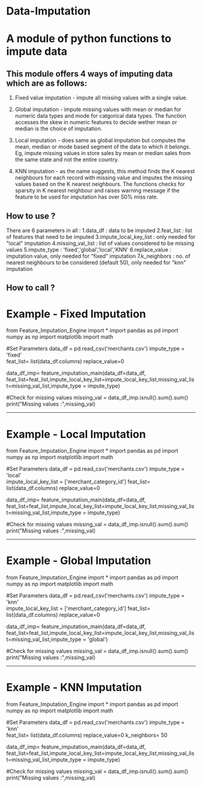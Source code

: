 # Data-Imputation
# A module of python functions to impute data

This module offers 4 ways of imputing data which are as follows:
--------------------------------------------------------------------------------------------------------------------------------

1. Fixed value imputation - impute all missing values with a single value.

2. Global imputation - impute missing values with mean or median for numeric data types and mode for catgorical data types. The function accesses the skew in numeric features to decide wether mean or median is the choice of imputation.

3. Local imputation - does same as global imputation but computes the mean, median or mode based segment of the data to which it belongs. Eg, impute missing values in store sales by mean or median sales from the same state and not the entire country.

4. KNN imputation - as the name suggests, this method finds the K nearest neighbours for each record with missing value and imputes the missing values based on the K nearest neighbours. The functions checks for sparsity in K nearest neighbour and raises warning message if the feature to be used for imputation has over 50% miss rate.

How to use ?
----------------------------------------------------------------------------------------------------------------------------------

There are 6 parameters in all :
1.data_df : data to be imputed
2.feat_list : list of features that need to be imputed
3.impute_local_key_list : only needed for "local" imputation
4.missing_val_list : list of values considered to be missing values 
5.impute_type : 'fixed','global','local','KNN'
6.replace_value : imputation value, only needed for "fixed" imputation
7.k_neighbors : no. of nearest neighbours to be considered (default 50), only needed for "knn" imputation


How to call ?
----------------------------------------------------------------------------------------------------------------------------------
# Example - Fixed Imputation

from Feature_Imputation_Engine import *
import pandas as pd
import numpy as np
import matplotlib
import math

#Set Parameters
data_df = pd.read_csv('merchants.csv')
impute_type = 'fixed'  
feat_list= list(data_df.columns)
replace_value=0

data_df_imp= feature_imputation_main(data_df=data_df, feat_list=feat_list,impute_local_key_list=impute_local_key_list,missing_val_list=missing_val_list,impute_type = impute_type)

#Check for missing values
missing_val = data_df_imp.isnull().sum().sum()
print("Missing values :",missing_val)

_______________________________________________________________________________________________________________________________________
# Example - Local Imputation

from Feature_Imputation_Engine import *
import pandas as pd
import numpy as np
import matplotlib
import math

#Set Parameters
data_df = pd.read_csv('merchants.csv')
impute_type = 'local'  
impute_local_key_list = ['merchant_category_id']
feat_list= list(data_df.columns)
replace_value=0

data_df_imp= feature_imputation_main(data_df=data_df, feat_list=feat_list,impute_local_key_list=impute_local_key_list,missing_val_list=missing_val_list,impute_type = impute_type)

#Check for missing values
missing_val = data_df_imp.isnull().sum().sum()
print("Missing values :",missing_val)

_______________________________________________________________________________________________________________________________________
# Example - Global Imputation

from Feature_Imputation_Engine import *
import pandas as pd
import numpy as np
import matplotlib
import math

#Set Parameters
data_df = pd.read_csv('merchants.csv')
impute_type = 'knn'  
impute_local_key_list = ['merchant_category_id']
feat_list= list(data_df.columns)
replace_value=0

data_df_imp= feature_imputation_main(data_df=data_df, feat_list=feat_list,impute_local_key_list=impute_local_key_list,missing_val_list=missing_val_list,impute_type = 'global')

#Check for missing values
missing_val = data_df_imp.isnull().sum().sum()
print("Missing values :",missing_val)

_______________________________________________________________________________________________________________________________________
# Example - KNN Imputation

from Feature_Imputation_Engine import *
import pandas as pd
import numpy as np
import matplotlib
import math

#Set Parameters
data_df = pd.read_csv('merchants.csv')
impute_type = 'knn'  
feat_list= list(data_df.columns)
replace_value=0
k_neighbors= 50

data_df_imp= feature_imputation_main(data_df=data_df, feat_list=feat_list,impute_local_key_list=impute_local_key_list,missing_val_list=missing_val_list,impute_type = impute_type)

#Check for missing values
missing_val = data_df_imp.isnull().sum().sum()
print("Missing values :",missing_val)
